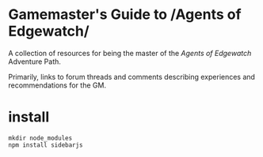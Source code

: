 # Gamemaster's Guide to /Agents of Edgewatch/

A collection of resources for being the master of the _Agents of Edgewatch_ Adventure Path.

Primarily, links to forum threads and comments describing experiences and recommendations for the GM.

# install

    mkdir node_modules
    npm install sidebarjs
